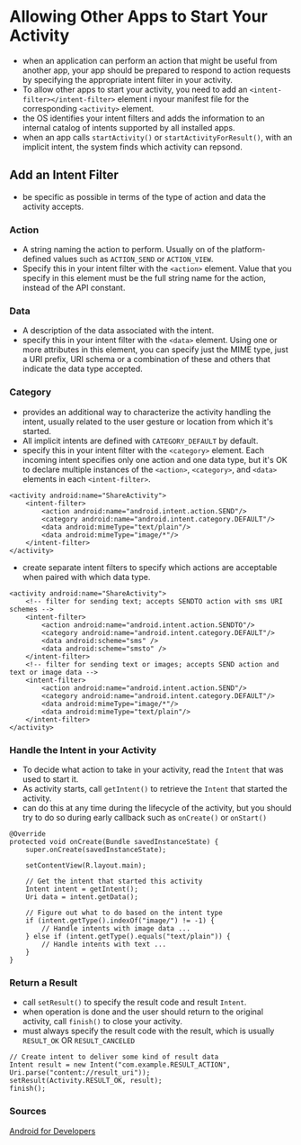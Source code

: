 # Allowing Other Apps to Start Your Activity

- when an application can perform an action that might be useful from another app, your app should be prepared to respond to action requests by specifying the appropriate intent filter in your activity.
- To allow other apps to start your activity, you need to add an `<intent-filter></intent-filter>` element i nyour manifest file for the corresponding `<activity>` element.
- the OS identifies your intent filters and adds the information to an internal catalog of intents supported by all installed apps.
- when an app calls `startActivity()` or `startActivityForResult()`, with an implicit intent, the system finds which activity can repsond.

## Add an Intent Filter

- be specific as possible in terms of the type of action and data the activity accepts.

### Action

- A string naming the action to perform. Usually on of the platform-defined values such as `ACTION_SEND` or `ACTION_VIEW`.
- Specify this in your intent filter with the `<action>` element. Value that you specify in this element must be the full string name for the action, instead of the API constant.

### Data

- A description of the data associated with the intent.
- specify this in your intent filter with the `<data>` element. Using one or more attributes in this element, you can specify just the MIME type, just a URI prefix, URI schema or a combination of these and others that indicate the data type accepted.

### Category

- provides an additional way to characterize the activity handling the intent, usually related to the user gesture or location from which it's started.
- All implicit intents are defined with `CATEGORY_DEFAULT` by default.
- specify this in your intent filter with the `<category>` element.
Each incoming intent specifies only one action and one data type, but it's OK to declare multiple instances of the `<action>`, `<category>`, and `<data>` elements in each `<intent-filter>`.

```
<activity android:name="ShareActivity">
    <intent-filter>
        <action android:name="android.intent.action.SEND"/>
        <category android:name="android.intent.category.DEFAULT"/>
        <data android:mimeType="text/plain"/>
        <data android:mimeType="image/*"/>
    </intent-filter>
</activity>
```

- create separate intent filters to specify which actions are acceptable when paired with which data type.

```
<activity android:name="ShareActivity">
    <!-- filter for sending text; accepts SENDTO action with sms URI schemes -->
    <intent-filter>
        <action android:name="android.intent.action.SENDTO"/>
        <category android:name="android.intent.category.DEFAULT"/>
        <data android:scheme="sms" />
        <data android:scheme="smsto" />
    </intent-filter>
    <!-- filter for sending text or images; accepts SEND action and text or image data -->
    <intent-filter>
        <action android:name="android.intent.action.SEND"/>
        <category android:name="android.intent.category.DEFAULT"/>
        <data android:mimeType="image/*"/>
        <data android:mimeType="text/plain"/>
    </intent-filter>
</activity>

```

### Handle the Intent in your Activity

- To decide what action to take in your activity, read the `Intent` that was used to start it.
- As activity starts, call `getIntent()` to retrieve the `Intent` that started the activity.
- can do this at any time during the lifecycle of the activity, but you should try to do so during early callback such as `onCreate()` or `onStart()`

```
@Override
protected void onCreate(Bundle savedInstanceState) {
    super.onCreate(savedInstanceState);

    setContentView(R.layout.main);

    // Get the intent that started this activity
    Intent intent = getIntent();
    Uri data = intent.getData();

    // Figure out what to do based on the intent type
    if (intent.getType().indexOf("image/") != -1) {
        // Handle intents with image data ...
    } else if (intent.getType().equals("text/plain")) {
        // Handle intents with text ...
    }
}
```

### Return a Result

- call `setResult()` to specify the result code and result `Intent`.
- when operation is done and the user should return to the original activity, call `finish()` to close your activity.
- must always specify the result code with the result, which is usually `RESULT_OK` OR `RESULT_CANCELED`

```
// Create intent to deliver some kind of result data
Intent result = new Intent("com.example.RESULT_ACTION", Uri.parse("content://result_uri"));
setResult(Activity.RESULT_OK, result);
finish();
```

### Sources

[Android for Developers](https://developer.android.com/training/basics/intents/filters)